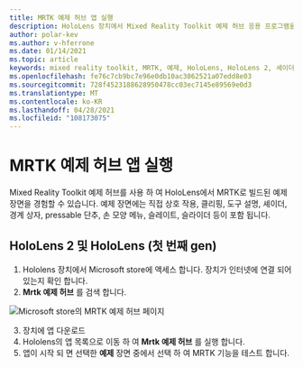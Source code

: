 ```yaml
---
title: MRTK 예제 허브 앱 실행
description: HoloLens 장치에서 Mixed Reality Toolkit 예제 허브 응용 프로그램을 로드 하 고 사용 하는 방법에 대해 알아봅니다.
author: polar-kev
ms.author: v-hferrone
ms.date: 01/14/2021
ms.topic: article
keywords: mixed reality toolkit, MRTK, 예제, HoloLens, HoloLens 2, 셰이더, 도구 설명, 직접 상호 작용, 클리핑, 경계 상자, 단추, 손 모양 메뉴, 슬레이트, 슬라이더
ms.openlocfilehash: fe76c7cb9bc7e96e0db10ac3062521a07edd8e03
ms.sourcegitcommit: 728f4523188628950478cc03ec7145e89569e0d3
ms.translationtype: MT
ms.contentlocale: ko-KR
ms.lasthandoff: 04/28/2021
ms.locfileid: "108173075"
---
```

# <a name="running-the-mrtk-examples-hub-app"></a>MRTK 예제 허브 앱 실행

Mixed Reality Toolkit 예제 허브를 사용 하 여 HoloLens에서 MRTK로 빌드된 예제 장면을 경험할 수 있습니다. 예제 장면에는 직접 상호 작용, 클리핑, 도구 설명, 셰이더, 경계 상자, pressable 단추, 손 모양 메뉴, 슬레이트, 슬라이더 등이 포함 됩니다.

## <a name="hololens-2-and-hololens-1st-gen"></a>HoloLens 2 및 HoloLens (첫 번째 gen)

1. Hololens 장치에서 Microsoft store에 액세스 합니다. 장치가 인터넷에 연결 되어 있는지 확인 합니다.
2. **Mrtk 예제 허브** 를 검색 합니다.

![Microsoft store의 MRTK 예제 허브 페이지](images/mrtk-examples-hub-img-01.png)

3. 장치에 앱 다운로드
4. Hololens의 앱 목록으로 이동 하 여 **Mrtk 예제 허브** 를 실행 합니다.
5. 앱이 시작 되 면 선택한 **예제** 장면 중에서 선택 하 여 MRTK 기능을 테스트 합니다.

